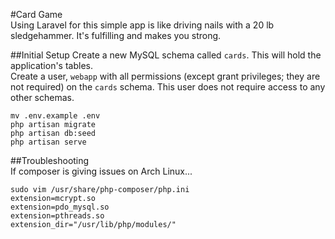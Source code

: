 #Card Game  
Using Laravel for this simple app is like driving nails with a 20 lb sledgehammer. It's fulfilling and makes you strong.  

##Initial Setup
Create a new MySQL schema called `cards`. This will hold the application's tables.  
Create a user, `webapp` with all permissions (except grant privileges; they are not required) on the `cards` schema. This user does not require access to any other schemas.  
```
mv .env.example .env  
php artisan migrate  
php artisan db:seed  
php artisan serve
```

##Troubleshooting  
If composer is giving issues on Arch Linux...
```
sudo vim /usr/share/php-composer/php.ini
extension=mcrypt.so  
extension=pdo_mysql.so  
extension=pthreads.so  
extension_dir="/usr/lib/php/modules/"
```
